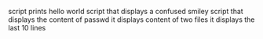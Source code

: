 script prints hello world
script that displays a confused smiley
script that displays the content of passwd
it displays content of two files
it displays the last 10 lines
